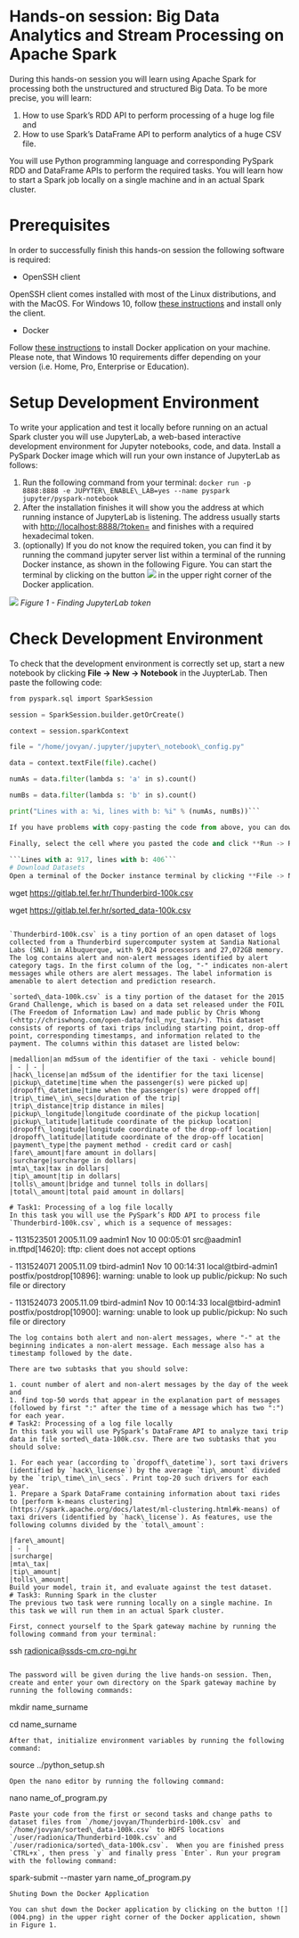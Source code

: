 ﻿# Hands-on session:  Big Data Analytics and Stream Processing on Apache Spark

During this hands-on session you will learn using Apache Spark for processing both the unstructured and structured Big Data. To be more precise, you will learn:

1. How to use Spark’s RDD API to perform processing of a huge log file and
1. How to use Spark’s DataFrame API to perform analytics of a huge CSV file. 

You will use Python programming language and corresponding PySpark RDD and DataFrame APIs to perform the required tasks. You will learn how to start a Spark job locally on a single machine and in an actual Spark cluster. 
# Prerequisites
In order to successfully finish this hands-on session the following software is required:

- OpenSSH client 

OpenSSH client comes installed with most of the Linux distributions, and with the MacOS. For Windows 10, follow [these instructions](https://docs.microsoft.com/en-us/windows-server/administration/openssh/openssh_install_firstuse) and install only the client.

- Docker

Follow [these instructions](https://docs.docker.com/get-docker/) to install Docker application on your machine. Please note, that Windows 10 requirements differ depending on your version (i.e. Home, Pro, Enterprise or Education).
# Setup Development Environment
To write your application and test it locally before running on an actual Spark cluster you will use JupyterLab, a web-based interactive development environment for Jupyter notebooks, code, and data. Install a PySpark Docker image which will run your own instance of JupyterLab as follows:

1. Run the following command from your terminal: `docker run -p 8888:8888 -e JUPYTER\_ENABLE\_LAB=yes --name pyspark jupyter/pyspark-notebook`
1. After the installation finishes it will show you the address at which running instance of JupyterLab is listening. The address usually starts with <http://localhost:8888/?token=> and finishes with a required hexadecimal token. 
1. (optionally) If you do not know the required token, you can find it by running the command jupyter server list within a terminal of the running Docker instance, as shown in the following Figure. You can start the terminal by clicking on the button ![](001.png) in the upper right corner of the Docker application.

![](002.png)
*Figure 1 - Finding JupyterLab token*

# Check Development Environment
To check that the development environment is correctly set up, start a new notebook by clicking **File -> New -> Notebook** in the JuypterLab. Then paste the following code:
```python
from pyspark.sql import SparkSession

session = SparkSession.builder.getOrCreate()

context = session.sparkContext

file = "/home/jovyan/.jupyter/jupyter\_notebook\_config.py"

data = context.textFile(file).cache()

numAs = data.filter(lambda s: 'a' in s).count()

numBs = data.filter(lambda s: 'b' in s).count()

print("Lines with a: %i, lines with b: %i" % (numAs, numBs))```

If you have problems with copy-pasting the code from above, you can download it from the following link: <https://gitlab.tel.fer.hr/environment_check.py>.

Finally, select the cell where you pasted the code and click **Run -> Run Selected Cells** (or a grey play button ![](003.png) above the cell) in the JupyterLab. If everything works, the result would be as follows:

```Lines with a: 917, lines with b: 406```
# Download Datasets
Open a terminal of the Docker instance terminal by clicking **File -> New -> Terminal** in the JupyterLab. Run the following two commands which will download the required datasets:

```
wget <https://gitlab.tel.fer.hr/Thunderbird-100k.csv>

wget <https://gitlab.tel.fer.hr/sorted_data-100k.csv>
```

`Thunderbird-100k.csv` is a tiny portion of an open dataset of logs collected from a Thunderbird supercomputer system at Sandia National Labs (SNL) in Albuquerque, with 9,024 processors and 27,072GB memory. The log contains alert and non-alert messages identified by alert category tags. In the first column of the log, "-" indicates non-alert messages while others are alert messages. The label information is amenable to alert detection and prediction research.

`sorted\_data-100k.csv` is a tiny portion of the dataset for the 2015 Grand Challenge, which is based on a data set released under the FOIL (The Freedom of Information Law) and made public by Chris Whong (<http://chriswhong.com/open-data/foil_nyc_taxi/>). This dataset consists of reports of taxi trips including starting point, drop-off point, corresponding timestamps, and information related to the payment. The columns within this dataset are listed below:

|medallion|an md5sum of the identifier of the taxi - vehicle bound|
| - | - |
|hack\_license|an md5sum of the identifier for the taxi license|
|pickup\_datetime|time when the passenger(s) were picked up|
|dropoff\_datetime|time when the passenger(s) were dropped off|
|trip\_time\_in\_secs|duration of the trip|
|trip\_distance|trip distance in miles|
|pickup\_longitude|longitude coordinate of the pickup location|
|pickup\_latitude|latitude coordinate of the pickup location|
|dropoff\_longitude|longitude coordinate of the drop-off location|
|dropoff\_latitude|latitude coordinate of the drop-off location|
|payment\_type|the payment method - credit card or cash|
|fare\_amount|fare amount in dollars|
|surcharge|surcharge in dollars|
|mta\_tax|tax in dollars|
|tip\_amount|tip in dollars|
|tolls\_amount|bridge and tunnel tolls in dollars|
|total\_amount|total paid amount in dollars|

# Task1: Processing of a log file locally
In this task you will use the PySpark’s RDD API to process file `Thunderbird-100k.csv`, which is a sequence of messages:
```
\-  1131523501 2005.11.09 aadmin1 Nov 10 00:05:01 src@aadmin1 in.tftpd[14620]: tftp: client does not accept options

\- 1131524071 2005.11.09 tbird-admin1 Nov 10 00:14:31 local@tbird-admin1 postfix/postdrop[10896]: warning: unable to look up public/pickup: No such file or directory

\- 1131524073 2005.11.09 tbird-admin1 Nov 10 00:14:33 local@tbird-admin1 postfix/postdrop[10900]: warning: unable to look up public/pickup: No such file or directory
```
The log contains both alert and non-alert messages, where "-" at the beginning indicates a non-alert message. Each message also has a timestamp followed by the date. 

There are two subtasks that you should solve:

1. count number of alert and non-alert messages by the day of the week and 
1. find top-50 words that appear in the explanation part of messages (followed by first ":" after the time of a message which has two ":") for each year.
# Task2: Processing of a log file locally
In this task you will use PySpark’s DataFrame API to analyze taxi trip data in file sorted\_data-100k.csv. There are two subtasks that you should solve:

1. For each year (according to `dropoff\_datetime`), sort taxi drivers (identified by `hack\_license`) by the average `tip\_amount` divided by the `trip\_time\_in\_secs`. Print top-20 such drivers for each year.
1. Prepare a Spark DataFrame containing information about taxi rides to [perform k-means clustering](https://spark.apache.org/docs/latest/ml-clustering.html#k-means) of taxi drivers (identified by `hack\_license`). As features, use the following columns divided by the `total\_amount`: 

|fare\_amount|
| - |
|surcharge|
|mta\_tax|
|tip\_amount|
|tolls\_amount|
Build your model, train it, and evaluate against the test dataset. 
# Task3: Running Spark in the cluster
The previous two task were running locally on a single machine. In this task we will run them in an actual Spark cluster. 

First, connect yourself to the Spark gateway machine by running the following command from your terminal:

```
ssh <radionica@ssds-cm.cro-ngi.hr>
```

The password will be given during the live hands-on session. Then, create and enter your own directory on the Spark gateway machine by running the following commands:
```
mkdir name\_surname 

cd name\_surname 
```
After that, initialize environment variables by running the following command:
```
source ../python\_setup.sh
```
Open the nano editor by running the following command:
```
nano name\_of\_program.py 
```
Paste your code from the first or second tasks and change paths to dataset files from `/home/jovyan/Thunderbird-100k.csv` and `/home/jovyan/sorted\_data-100k.csv` to HDFS locations `/user/radionica/Thunderbird-100k.csv` and `/user/radionica/sorted\_data-100k.csv`.  When you are finished press `CTRL+x`, then press `y` and finally press `Enter`. Run your program with the following command:
```
spark-submit --master yarn name\_of\_program.py
```
Shuting Down the Docker Application

You can shut down the Docker application by clicking on the button ![](004.png) in the upper right corner of the Docker application, shown in Figure 1.